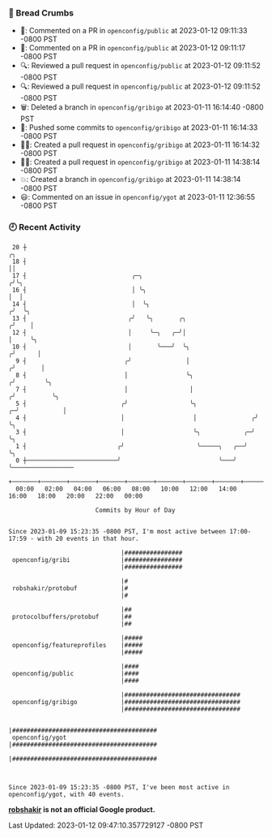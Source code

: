 ### 🍞 Bread Crumbs

 * 💬: Commented on a PR in  `openconfig/public` at 2023-01-12 09:11:33 -0800 PST
 * 💬: Commented on a PR in  `openconfig/public` at 2023-01-12 09:11:17 -0800 PST
 * 🔍: Reviewed a pull request in  `openconfig/public` at 2023-01-12 09:11:52 -0800 PST
 * 🔍: Reviewed a pull request in  `openconfig/public` at 2023-01-12 09:11:52 -0800 PST
 * 🗑: Deleted a branch in `openconfig/gribigo` at 2023-01-11 16:14:40 -0800 PST
 * 🚢: Pushed some commits to `openconfig/gribigo` at 2023-01-11 16:14:33 -0800 PST
 * ✍🏼: Created a pull request in `openconfig/gribigo` at 2023-01-11 16:14:32 -0800 PST
 * ✍🏼: Created a pull request in `openconfig/gribigo` at 2023-01-11 14:38:14 -0800 PST
 * 💥: Created a branch in `openconfig/gribigo` at 2023-01-11 14:38:14 -0800 PST
 * 😃: Commented on an issue in `openconfig/ygot` at 2023-01-11 12:36:55 -0800 PST

### 🕘 Recent Activity
```
 20 ┼                                                                        ╭╮
 18 ┤                                                                        ││
 17 ┤                             ╭─╮                                       ╭╯╰╮
 16 ┤                             │ ╰╮                                      │  │
 14 ┤                             │  ╰╮                                    ╭╯  ╰╮
 13 ┤                            ╭╯   ╰╮       ╭╮                         ╭╯    │
 12 ┤                            │     ╰─╮   ╭─╯│                         │     ╰╮
 10 ┤                            │       ╰───╯  ╰╮                       ╭╯      │
  9 ┤                           ╭╯               │                      ╭╯       │
  8 ┤                           │                ╰╮                    ╭╯        ╰╮
  7 ┤                           │                 │                   ╭╯          ╰╮
  5 ┤                          ╭╯                 ╰╮                ╭─╯            │
  4 ┤                          │                   │               ╭╯              ╰╮
  3 ┤                          │                   ╰╮            ╭─╯                ╰╮
  1 ┤                         ╭╯                    ╰─────╮   ╭──╯                   ╰╮
  0 ┼─────────────────────────╯                           ╰───╯                       ╰─────────────────
    +───────+───────+───────+───────+───────+───────+───────+───────+───────+───────+───────+───────+────
  00:00   02:00   04:00   06:00   08:00   10:00   12:00   14:00   16:00   18:00   20:00   22:00   00:00   

						Commits by Hour of Day


Since 2023-01-09 15:23:35 -0800 PST, I'm most active between 17:00-17:59 - with 20 events in that hour.

```



```
                               |################
 openconfig/gribi              |################
                               |################

                               |#
 robshakir/protobuf            |#
                               |#

                               |##
 protocolbuffers/protobuf      |##
                               |##

                               |#####
 openconfig/featureprofiles    |#####
                               |#####

                               |####
 openconfig/public             |####
                               |####

                               |################################
 openconfig/gribigo            |################################
                               |################################

                               |########################################
 openconfig/ygot               |########################################
                               |########################################



Since 2023-01-09 15:23:35 -0800 PST, I've been most active in openconfig/ygot, with 40 events.

```
**[robshakir](mailto:robjs@google.com) is not an official Google product.**  


Last Updated: 2023-01-12 09:47:10.357729127 -0800 PST
